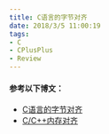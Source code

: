 ```yaml
---
title: C语言的字节对齐
date: 2018/3/5 11:00:19     
tags:
- C
- CPlusPlus
- Review
---
```


#### 参考以下博文：

* [C语言的字节对齐](http://blog.csdn.net/yusiguyuan/article/details/44564333)
* [C/C++内存对齐](https://songlee24.github.io/2014/09/20/memory-alignment/)